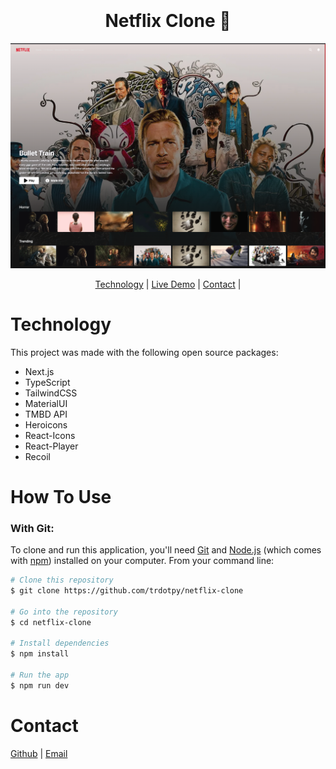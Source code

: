 <h1 align="center">
  <br>
  <br>
Netflix Clone 🍿
  <br>
</h1>

<img src="./public/netflix-clone-ss.png">

<p align="center">
  <a href="#technology-used">Technology</a> |
  <a href="">Live Demo</a> |
  <a href="#contact">Contact</a> |
</p>

# Technology

This project was made with the following open source packages:

- Next.js
- TypeScript
- TailwindCSS
- MaterialUI
- TMBD API
- Heroicons
- React-Icons
- React-Player
- Recoil

# How To Use

### With Git:

To clone and run this application, you'll need [Git](https://git-scm.com) and [Node.js](https://nodejs.org/en/download/) (which comes with [npm](http://npmjs.com)) installed on your computer. From your command line:

```bash
# Clone this repository
$ git clone https://github.com/trdotpy/netflix-clone

# Go into the repository
$ cd netflix-clone

# Install dependencies
$ npm install

# Run the app
$ npm run dev
```

# Contact

[Github](https://github.com/trdotpy/) |
[Email](mailto:tanvi.rahman@outlook.com)
